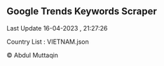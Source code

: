 

## Google Trends Keywords Scraper 
 
Last Update 16-04-2023 , 21:27:26

Country List :
VIETNAM.json



© Abdul Muttaqin 
